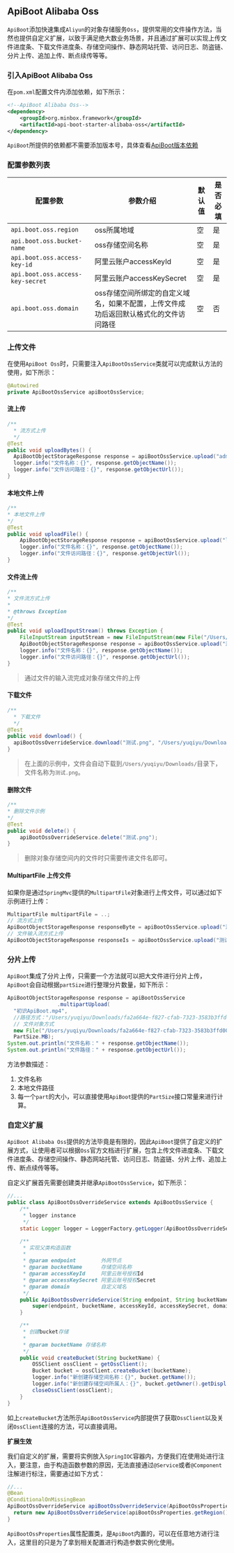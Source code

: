## ApiBoot Alibaba Oss

`ApiBoot`添加快速集成`Aliyun`的对象存储服务`Oss`，提供常用的文件操作方法，当然也提供自定义扩展，以致于满足绝大数业务场景，并且通过扩展可以实现上传文件进度条、下载文件进度条、存储空间操作、静态网站托管、访问日志、防盗链、分片上传、追加上传、断点续传等等。

### 引入ApiBoot Alibaba Oss

在`pom.xml`配置文件内添加依赖，如下所示：

```xml
<!--ApiBoot Alibaba Oss-->
<dependency>
	<groupId>org.minbox.framework</groupId>
	<artifactId>api-boot-starter-alibaba-oss</artifactId>
</dependency>
```

`ApiBoot`所提供的依赖都不需要添加版本号，具体查看[ApiBoot版本依赖](https://github.com/hengboy/api-boot/blob/master/README.md#%E6%B7%BB%E5%8A%A0%E7%89%88%E6%9C%AC%E4%BE%9D%E8%B5%96)

### 配置参数列表

| 配置参数                         | 参数介绍                                                     | 默认值 | 是否必填 |
| -------------------------------- | ------------------------------------------------------------ | ------ | -------- |
| `api.boot.oss.region`            | oss所属地域                                                  | 空     | 是       |
| `api.boot.oss.bucket-name`       | oss存储空间名称                                              | 空     | 是       |
| `api.boot.oss.access-key-id`     | 阿里云账户accessKeyId                                        | 空     | 是       |
| `api.boot.oss.access-key-secret` | 阿里云账户accessKeySecret                                    | 空     | 是       |
| `api.boot.oss.domain`            | oss存储空间所绑定的自定义域名，如果不配置，上传文件成功后返回默认格式化的文件访问路径 | 空     | 否       |

### 上传文件

在使用`ApiBoot Oss`时，只需要注入`ApiBootOssService`类就可以完成默认方法的使用，如下所示：

```java
@Autowired
private ApiBootOssService apiBootOssService;
```

#### 流上传

```java
/**
  * 流方式上传
  */
@Test
public void uploadBytes() {
  ApiBootObjectStorageResponse response = apiBootOssService.upload("admin.txt", "admin".getBytes());
  logger.info("文件名称：{}", response.getObjectName());
  logger.info("文件访问路径：{}", response.getObjectUrl());
}
```

#### 本地文件上传

```java
/**
* 本地文件上传
*/
@Test
public void uploadFile() {
	ApiBootObjectStorageResponse response = apiBootOssService.upload("logo.png", "/Users/yuqiyu/Downloads/logo.png");
	logger.info("文件名称：{}", response.getObjectName());
	logger.info("文件访问路径：{}", response.getObjectUrl());
}
```

#### 文件流上传

```java
/**
* 文件流方式上传
*
* @throws Exception
*/
@Test
public void uploadInputStream() throws Exception {
	FileInputStream inputStream = new FileInputStream(new File("/Users/yuqiyu/Downloads/logo.png"));
	ApiBootObjectStorageResponse response = apiBootOssService.upload("测试.png", inputStream);
	logger.info("文件名称：{}", response.getObjectName());
	logger.info("文件访问路径：{}", response.getObjectUrl());
}
```

> 通过文件的输入流完成对象存储文件的上传

#### 下载文件

```java
/**
  * 下载文件
  */
@Test
public void download() {
  apiBootOssOverrideService.download("测试.png", "/Users/yuqiyu/Downloads/测试.png");
}
```

>  在上面的示例中，文件会自动下载到`/Users/yuqiyu/Downloads/`目录下，文件名称为`测试.png`。

#### 删除文件

```java
/**
* 删除文件示例
*/
@Test
public void delete() {
	apiBootOssOverrideService.delete("测试.png");
}
```

>  删除对象存储空间内的文件时只需要传递文件名即可。

#### MultipartFile 上传文件

如果你是通过`SpringMvc`提供的`MultipartFile`对象进行上传文件，可以通过如下示例进行上传：

```java
MultipartFile multipartFile = ..;
// 流方式上传
ApiBootObjectStorageResponse responseByte = apiBootOssService.upload("测试.png", multipartFile.getBytes());
// 文件输入流方式上传
ApiBootObjectStorageResponse responseIs = apiBootOssService.upload("测试.png", multipartFile.getInputStream());
```

### 分片上传

`ApiBoot`集成了分片上传，只需要一个方法就可以把大文件进行分片上传，`ApiBoot`会自动根据`partSize`进行整理分片数量，如下所示：

```java
ApiBootObjectStorageResponse response = apiBootOssService
                .multipartUpload(
  "初识ApiBoot.mp4",
  //路径方式："/Users/yuqiyu/Downloads/fa2a664e-f827-cfab-7323-3583b3ffd00c.mp4",
  // 文件对象方式
  new File("/Users/yuqiyu/Downloads/fa2a664e-f827-cfab-7323-3583b3ffd00c.mp4"),
  PartSize.MB);
System.out.println("文件名称：" + response.getObjectName());
System.out.println("文件路径：" + response.getObjectUrl());
```

方法参数描述：

1. 文件名称
2. 本地文件路径
3. 每一个`part`的大小，可以直接使用`ApiBoot`提供的`PartSize`接口常量来进行计算。

### 自定义扩展

`ApiBoot Alibaba Oss`提供的方法毕竟是有限的，因此`ApiBoot`提供了自定义的扩展方式，让使用者可以根据`Oss`官方文档进行扩展，包含上传文件进度条、下载文件进度条、存储空间操作、静态网站托管、访问日志、防盗链、分片上传、追加上传、断点续传等等。

自定义扩展首先需要创建类并继承`ApiBootOssService`，如下所示：

```java
//...
public class ApiBootOssOverrideService extends ApiBootOssService {
    /**
     * logger instance
     */
    static Logger logger = LoggerFactory.getLogger(ApiBootOssOverrideService.class);

    /**
     * 实现父类构造函数
     *
     * @param endpoint        外网节点
     * @param bucketName      存储空间名称
     * @param accessKeyId     阿里云账号授权Id
     * @param accessKeySecret 阿里云账号授权Secret
     * @param domain          自定义域名
     */
    public ApiBootOssOverrideService(String endpoint, String bucketName, String accessKeyId, String accessKeySecret, String domain) {
        super(endpoint, bucketName, accessKeyId, accessKeySecret, domain);
    }

    /**
     * 创建bucket存储
     *
     * @param bucketName 存储名称
     */
    public void createBucket(String bucketName) {
        OSSClient ossClient = getOssClient();
        Bucket bucket = ossClient.createBucket(bucketName);
        logger.info("新创建存储空间名称：{}", bucket.getName());
        logger.info("新创建存储空间所属人：{}", bucket.getOwner().getDisplayName());
        closeOssClient(ossClient);
    }
}
```

如上`createBucket`方法所示`ApiBootOssService`内部提供了获取`OssClient`以及关闭`OssClient`连接的方法，可以直接调用。

**扩展生效**

我们自定义的扩展，需要将实例放入`SpringIOC`容器内，方便我们在使用处进行注入，要注意，由于构造函数参数的原因，无法直接通过`@Service`或者`@Component`注解进行标注，需要通过如下方式：

```java
//...
@Bean
@ConditionalOnMissingBean
ApiBootOssOverrideService apiBootOssOverrideService(ApiBootOssProperties apiBootOssProperties) {
  return new ApiBootOssOverrideService(apiBootOssProperties.getRegion().getEndpoint(), apiBootOssProperties.getBucketName(), apiBootOssProperties.getAccessKeyId(), apiBootOssProperties.getAccessKeySecret(), apiBootOssProperties.getDomain());
}
```

`ApiBootOssProperties`属性配置类，是`ApiBoot`内置的，可以在任意地方进行注入，这里目的只是为了拿到相关配置进行构造参数实例化使用。


